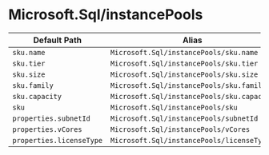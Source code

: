 # Microsoft.Sql/instancePools

| Default Path | Alias |
|---|---|
| `sku.name` | `Microsoft.Sql/instancePools/sku.name` |
| `sku.tier` | `Microsoft.Sql/instancePools/sku.tier` |
| `sku.size` | `Microsoft.Sql/instancePools/sku.size` |
| `sku.family` | `Microsoft.Sql/instancePools/sku.family` |
| `sku.capacity` | `Microsoft.Sql/instancePools/sku.capacity` |
| `sku` | `Microsoft.Sql/instancePools/sku` |
| `properties.subnetId` | `Microsoft.Sql/instancePools/subnetId` |
| `properties.vCores` | `Microsoft.Sql/instancePools/vCores` |
| `properties.licenseType` | `Microsoft.Sql/instancePools/licenseType` |

